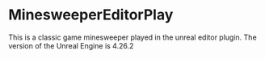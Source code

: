 # MinesweeperEditorPlay
This is a classic game minesweeper played in the unreal editor plugin. 
The version of the Unreal Engine is 4.26.2
